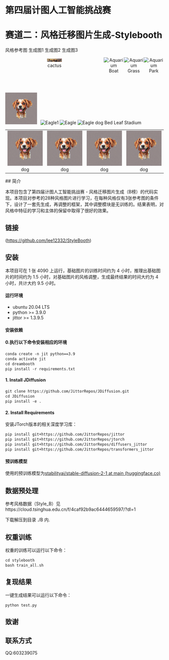# 第四届计图人工智能挑战赛

# 赛道二：风格迁移图片生成-Stylebooth

风格参考图 生成图1 生成图2 生成图3

<div style="display: flex; justify-content: space-around;">
    <figure style="margin: 0; text-align: center;">
        <img src="./example_image/cactus.png" alt="Aquarium" width="15%" height="15%" />
        <figcaption>cactus</figcaption>
    </figure>
    <figure style="margin: 0; text-align: center;">
        <img src="./example_image/Boat.png" alt="Aquarium"  width="15%" height="15%" />
        <figcaption>Boat</figcaption>
    </figure>
    <figure style="margin: 0; text-align: center;">
        <img src="./example_image/Grass.png" alt="Aquarium"  width="15%" height="15%" />
        <figcaption>Grass</figcaption>
    </figure>
    <figure style="margin: 0; text-align: center;">
        <img src="./example_image/Park.png" alt="Aquarium"  width="15%" height="15%" />
        <figcaption>Park</figcaption>
    </figure>
</div>

&ensp;

<img src="./example_image/dog.png" alt="dragon"  width="20%" height="20%" />
&ensp;<img src="./example_image/Bed.png" alt="Eagle1"  width="20%" height="20%" />
<img src="./example_image/Leaf.png" alt="Eagle"  width="20%" height="20%" />
<img src="./example_image/Stadium.png" alt="Eagle"  width="20%" height="20%" />
dog Bed Leaf Stadium


<table>
    <tr>
         <td ><center><img src="./example_image/dog.png"/>dog</center></td>
         <td ><center><img src="./example_image/dog.png"/>dog</center></td>
         <td ><center><img src="./example_image/dog.png"/>dog</center></td>
         <td ><center><img src="./example_image/dog.png"/>dog</center></td>
    </tr>
</table>
​                  
## 简介

本项目包含了第四届计图人工智能挑战赛 - 风格迁移图片生成（B榜）的代码实现。本项目对参考的28种风格图片进行学习，在每种风格仅有3张参考图的条件下，设计了一套先生成，再调整的框架，其中调整模块是无训练的。结果表明，对风格中特征的学习和主体的保留中取得了很好的效果。

## 链接
(https://github.com/lee12332/StyleBooth)


## 安装 

本项目可在 1 张 4090 上运行，基础图片的训练时间约为 4 小时，推理出基础图片的时间约为 1.5 小时，对基础图片的风格调整，生成最终结果的时间大约为 4 小时，共计大约 9.5 小时。

#### 运行环境
- ubuntu 20.04 LTS
- python >= 3.9.0
- jittor >= 1.3.9.5

#### 安装依赖

#### 0.执行以下命令安装相应的环境

```
conda create -n jit python==3.9
conda activate jit
cd dreambooth
pip install -r requirements.txt
```

#### 1. Install JDiffusion

```
git clone https://github.com/JittorRepos/JDiffusion.git
cd JDiffusion
pip install -e .
```

#### 2. Install Requirements

安装JTorch版本的相关深度学习库：

```
pip install git+https://github.com/JittorRepos/jittor
pip install git+https://github.com/JittorRepos/jtorch
pip install git+https://github.com/JittorRepos/diffusers_jittor
pip install git+https://github.com/JittorRepos/transformers_jittor
```
#### 预训练模型

使用的预训练模型为[stabilityai/stable-diffusion-2-1 at main (huggingface.co)](https://huggingface.co/stabilityai/stable-diffusion-2-1/tree/main)

## 数据预处理
参考风格数据（Style_B）见https://cloud.tsinghua.edu.cn/f/4caf92b9ac6444659597/?dl=1

下载解压到目录 ./B 内.

## 权重训练
权重的训练可以运行以下命令：
```
cd stylebooth
bash train_all.sh
```
## 复现结果
一键生成结果可以运行以下命令：
```
python test.py
```

## 致谢



## 联系方式

QQ:603239075
